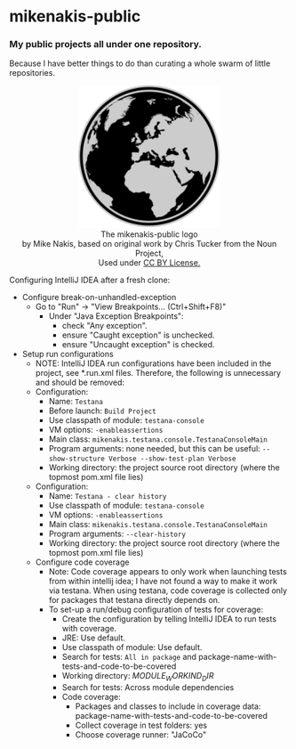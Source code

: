 # mikenakis-public
### My public projects all under one repository.
Because I have better things to do than curating a whole swarm of little repositories. 

<p align="center">
<img title="mikenakis-public logo" src="mikenakis-public.svg" width="256"/><br/>
The mikenakis-public logo<br>
by Mike Nakis, based on original work by Chris Tucker from the Noun Project,<br> 
Used under <a href="https://creativecommons.org/licenses/by/3.0/us/">CC BY License.</a>
</p>

Configuring IntelliJ IDEA after a fresh clone:
  - Configure break-on-unhandled-exception
    - Go to "Run" -> "View Breakpoints... (Ctrl+Shift+F8)"
      - Under "Java Exception Breakpoints":
        - check "Any exception".
        - ensure "Caught exception" is unchecked.
        - ensure "Uncaught exception" is checked.
  - Setup run configurations
    - NOTE: IntelliJ IDEA run configurations have been included in the project, see *.run.xml files.
      Therefore, the following is unnecessary and should be removed:
    - Configuration:
      - Name: `Testana`
      - Before launch: `Build Project`
      - Use classpath of module: `testana-console`
      - VM options: `-enableassertions`
      - Main class: `mikenakis.testana.console.TestanaConsoleMain`
      - Program arguments: none needed, but this can be useful: `--show-structure Verbose --show-test-plan Verbose`
      - Working directory: the project source root directory (where the topmost pom.xml file lies)
    - Configuration:
      - Name: `Testana - clear history`
      - Use classpath of module: `testana-console`
      - VM options: `-enableassertions`
      - Main class: `mikenakis.testana.console.TestanaConsoleMain`
      - Program arguments: `--clear-history`
      - Working directory: the project source root directory (where the topmost pom.xml file lies)
    - Configure code coverage
      - Note: Code coverage appears to only work when launching tests from
within intellij idea; I have not found a way to make it work via testana.
When using testana, code coverage is collected only for packages that
testana directly depends on.
      - To set-up a run/debug configuration of tests for coverage:
        - Create the configuration by telling IntelliJ IDEA to run tests with coverage.
        - JRE: Use default.
        - Use classpath of module: Use default.
        - Search for tests: `All in package` and package-name-with-tests-and-code-to-be-covered
        - Working directory: $MODULE_WORKIND_DIR$
        - Search for tests: Across module dependencies
        - Code coverage:
          - Packages and classes to include in coverage data: package-name-with-tests-and-code-to-be-covered
          - Collect coverage in test folders: yes
          - Choose coverage runner: "JaCoCo"
